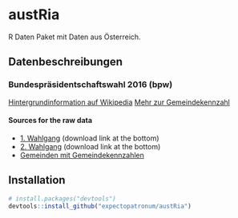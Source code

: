 # austRia

R Daten Paket mit Daten aus Österreich.

## Datenbeschreibungen

### Bundespräsidentschaftswahl 2016 (bpw)

[Hintergrundinformation auf Wikipedia](https://de.wikipedia.org/wiki/Bundespr%C3%A4sidentenwahl_in_%C3%96sterreich_2016)
[Mehr zur Gemeindekennzahl](https://de.wikipedia.org/wiki/Amtlicher_Gemeindeschl%C3%BCssel#.C3.96sterreich)

#### Sources for the raw data

* [1. Wahlgang](http://www.bmi.gv.at/cms/BMI_wahlen/bundespraes/bpw_2016/Ergebnis.aspx) (download link at the bottom)
* [2. Wahlgang](http://www.bmi.gv.at/cms/BMI_wahlen/bundespraes/bpw_2016/Ergebnis_2WG.aspx) (download link at the bottom)
* [Gemeinden mit Gemeindekennzahlen](https://www.statistik.at/web_de/klassifikationen/regionale_gliederungen/gemeinden/index.html)

## Installation

```R
# install.packages("devtools")
devtools::install_github("expectopatronum/austRia")
```